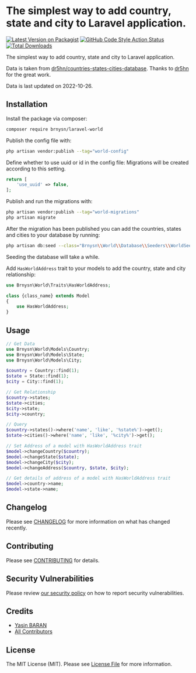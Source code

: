 # The simplest way to add country, state and city to Laravel application.

[![Latest Version on Packagist](https://img.shields.io/packagist/v/brnysn/laravel-world.svg?style=flat-square)](https://packagist.org/packages/brnysn/laravel-world)
[![GitHub Code Style Action Status](https://img.shields.io/github/workflow/status/brnysn/laravel-world/Fix%20PHP%20code%20style%20issues?label=code%20style)](https://github.com/brnysn/laravel-world/actions?query=workflow%3A"Fix+PHP+code+style+issues"+branch%3Amain)
[![Total Downloads](https://img.shields.io/packagist/dt/brnysn/laravel-world.svg?style=flat-square)](https://packagist.org/packages/brnysn/laravel-world)

The simplest way to add country, state and city to Laravel application.

Data is taken from [dr5hn/countries-states-cities-database](https://github.com/dr5hn/countries-states-cities-database). Thanks to [dr5hn](https://github.com/dr5hn/) for the great work. 

Data is last updated on 2022-10-26.

## Installation

Install the package via composer:

```bash
composer require brnysn/laravel-world
```

Publish the config file with:

```bash
php artisan vendor:publish --tag="world-config"
```

Define whether to use uuid or id in the config file: Migrations will be created according to this setting.

```php
return [
    'use_uuid' => false,
];
```

Publish and run the migrations with:

```bash
php artisan vendor:publish --tag="world-migrations"
php artisan migrate
```

After the migration has been published you can add the countries, states and cities to your database by running:

```bash
php artisan db:seed --class="Brnysn\\World\\Database\\Seeders\\WorldSeeder"
```

Seeding the database will take a while.

Add `HasWorldAddress` trait to your models to add the country, state and city relationship:

```php
use Brnysn\World\Traits\HasWorldAddress;

class {class_name} extends Model
{
    use HasWorldAddress;
}
```

## Usage

```php
// Get Data
use Brnysn\World\Models\Country;
use Brnysn\World\Models\State;
use Brnysn\World\Models\City;

$country = Country::find(1);
$state = State::find(1);
$city = City::find(1);

// Get Relationship
$country->states;
$state->cities;
$city->state;
$city->country;

// Query
$country->states()->where('name', 'like', '%state%')->get();
$state->cities()->where('name', 'like', '%city%')->get();

// Set Address of a model with HasWorldAddress trait
$model->changeCountry($country);
$model->changeState($state);
$model->changeCity($city);
$model->changeAddress($country, $state, $city);

// Get details of address of a model with HasWorldAddress trait
$model->country->name;
$model->state->name;

```

## Changelog

Please see [CHANGELOG](CHANGELOG.md) for more information on what has changed recently.

## Contributing

Please see [CONTRIBUTING](CONTRIBUTING.md) for details.

## Security Vulnerabilities

Please review [our security policy](../../security/policy) on how to report security vulnerabilities.

## Credits

- [Yasin BARAN](https://github.com/brnysn)
- [All Contributors](../../contributors)

## License

The MIT License (MIT). Please see [License File](LICENSE.md) for more information.

